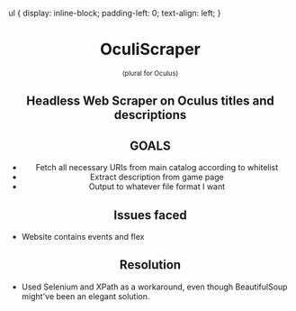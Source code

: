 ul {
    display: inline-block;
    padding-left: 0;
    text-align: left;
}

<div align='center'>
    <h1>OculiScraper</h1>
    <small>(plural for Oculus)</small>
    <h2>Headless Web Scraper on Oculus titles and descriptions</h2>
    <h2>GOALS</h2>
    <ul>
      <li>Fetch all necessary URIs from main catalog according to whitelist  </li>
      <li>Extract description from game page</li>
      <li>Output to whatever file format I want</li>
    </ul> 
</div>



<div align='center'>

</div>

<h2 align='center'>Issues faced</h2>

* Website contains events and flex

<h2 align='center'>Resolution</h2>

* Used Selenium and XPath as a workaround, even though BeautifulSoup might've been an elegant solution.
